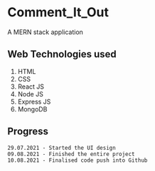 # Comment_It_Out

A MERN stack application

## Web Technologies used

1. HTML
2. CSS
3. React JS
4. Node JS
5. Express JS
6. MongoDB

## Progress
    29.07.2021 - Started the UI design
    09.08.2021 - Finished the entire project
    10.08.2021 - Finalised code push into Github
